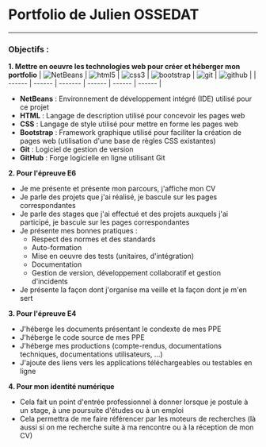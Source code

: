 # Portfolio de Julien OSSEDAT
---
### Objectifs :
**1. Mettre en oeuvre les technologies web pour créer et héberger mon portfolio**
| ![NetBeans](https://github.com/julienossedat/julienossedat.github.io/blob/main/netbeanss.png?raw=true) | ![html5](https://github.com/julienossedat/julienossedat.github.io/blob/main/Html5.png?raw=true) | ![css3](https://github.com/julienossedat/julienossedat.github.io/blob/main/css3.0.png?raw=true) | ![bootstrap](https://github.com/julienossedat/julienossedat.github.io/blob/main/bts.png?raw=true) | ![git](https://github.com/julienossedat/julienossedat.github.io/blob/main/SQUAD-logo-Gitt.png?raw=true) | ![github](https://github.com/julienossedat/julienossedat.github.io/blob/main/gthub.png?raw=true) |
| ------ | ------ | ------- | ------ | ------ | ------ |

- **NetBeans** : Environnement de développement intégré (IDE) utilisé pour ce projet
- **HTML** : Langage de description utilisé pour concevoir les pages web
- **CSS** : Langage de style utilisé pour mettre en forme les pages web
- **Bootstrap** : Framework graphique utilisé pour faciliter la création de pages web (utilisation d'une base de règles CSS existantes)
- **Git** : Logiciel de gestion de version
- **GitHub** : Forge logicielle en ligne utilisant Git

**2. Pour l'épreuve E6**

- Je me présente et présente mon parcours, j'affiche mon CV
- Je parle des projets que j'ai réalisé, je bascule sur les pages correspondantes
- Je parle des stages que j'ai effectué et des projets auxquels j'ai participé, je bascule sur les pages correspondantes
- Je présente mes bonnes pratiques :
  - Respect des normes et des standards
  - Auto-formation
  - Mise en oeuvre des tests (unitaires, d'intégration)
  - Documentation
  - Gestion de version, développement collaboratif et gestion d'incidents
- Je présente la façon dont j'organise ma veille et la façon dont je m'en sert

**3. Pour l'épreuve E4**
- J'héberge les documents présentant le condexte de mes PPE
- J'héberge le code source de mes PPE
- J'héberge mes productions (compte-rendus, documentations techniques, documentations utilisateurs, ...)
- J'ajoute des liens vers les applications téléchargeables ou testables en ligne

**4. Pour mon identité numérique**
- Cela fait un point d'entrée professionnel à donner lorsque je postule à un stage, à une poursuite d'études ou à un emploi
- Cela permettra de me faire référencer par les moteurs de recherches (là aussi si on me recherche suite à ma rencontre ou à la réception de mon CV)



